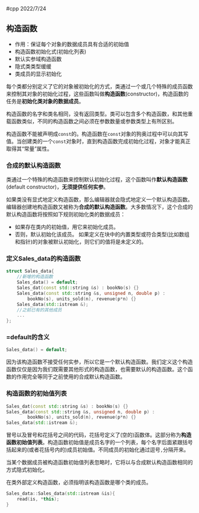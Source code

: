 #cpp 2022/7/24
## 构造函数
- 作用：保证每个对象的数据成员具有合适的初始值
- 构造函数初始化式(初始化列表)
- 默认实参域构造函数
- 隐式类类型缓缓
- 类成员的显示初始化

每个类都分别定义了它的对象被初始化的方式，类通过一个或几个特殊的成员函数来控制其对象的初始化过程，这些函数叫做**构造函数**(constructor)，构造函数的任务是**初始化类对象的数据成员**。

构造函数的名字和类名相同，没有返回类型。类可以包含多个构造函数，和其他重载函数类似，不同的构造函数之间必须在参数数量或参数类型上有所区别。

构造函数不能被声明成`const`的。构造函数在`const`对象的狗奥过程中可以向其写值。当创建类的一个`const`对象时，直到构造函数完成初始化过程，对象才能真正取得其“常量”属性。

### 合成的默认构造函数
类通过一个特殊的构造函数来控制默认初始化过程，这个函数叫作**默认构造函数**(default constructor)，**无须提供任何实参**。

如果类没有显式地定义构造函数，那么编辑器就会隐式地定义一个默认构造函数。编辑器创建地构造函数又被称为**合成的默认构造函数**。大多数情况下，这个合成的默认构造函数将按照如下规则初始化类的数据成员：
- 如果存在类内的初始值，用它来初始化成员。
- 否则，默认初始化该成员。
如果定义在块中的内置类型或符合类型(比如数组和指针)的对象被默认初始化，则它们的值将是未定义的。
### 定义Sales_data的构造函数
```cpp
struct Sales_data{
	//新增的构造函数
	Sales_data() = default;
	Sales_dat(const std::string &s) : bookNo(s) {}
	Sales_data(const std::string &s, unsigned n, double p) :
		bookNo(s), units_sold(n), revenue(p*n) {}
	Sales_data(std::istream &);
	//之前已有的其他成员
	...
};
```
### =default的含义
```cpp
Sales_data() = default;
```
因为该构造函数不接受任何实参，所以它是一个默认构造函数。我们定义这个构造函数仅仅是因为我们既需要其他形式的构造函数，也需要默认的构造函数。这个函数的作用完全等同于之前使用的合成默认构造函数。
### 构造函数的初始值列表
```cpp
Sales_dat(const std::string &s) : bookNo(s) {}
Sales_data(const std::string &s, unsigned n, double p) :
		bookNo(s), units_sold(n), revenue(p*n) {}
Sales_data(std::istream &);
```
冒号以及冒号和花括号之间的代码，花括号定义了(空的)函数体。这部分称为**构造函数初始值列表**。构造函数初始值是成员名字的一个列表，每个名字后面紧跟括号括起来的(或者花括号内的)成员初始值。不同成员的初始化通过逗号`,`分隔开来。

当某个数据成员被构造函数初始值列表忽略时，它将以与合成默认构造函数相同的方式隐式初始化。

在类外部定义构造函数，必须指明该构造函数是哪个类的成员。
```cpp
Sales_data::Sales_data(std::istream &is){
	read(is, *this);
}
```